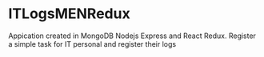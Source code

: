 # ITLogsMENRedux
Appication created in MongoDB Nodejs Express and React Redux. Register a simple task for IT personal and register their logs
